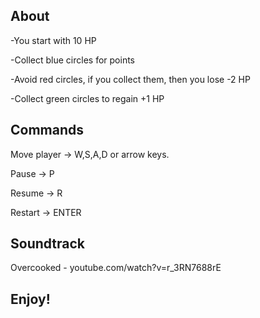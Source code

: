 About
-
-You start with 10 HP

-Collect blue circles for points

-Avoid red circles, if you collect them, then you lose -2 HP

-Collect green circles to regain +1 HP

Commands
-
Move player -> W,S,A,D or arrow keys.

Pause -> P

Resume -> R

Restart -> ENTER

Soundtrack
-
Overcooked - youtube.com/watch?v=r_3RN7688rE

Enjoy!
-
